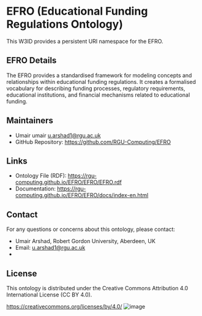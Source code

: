 # EFRO (Educational Funding Regulations Ontology)

This W3ID provides a persistent URI namespace for the EFRO.

## EFRO Details

The EFRO provides a standardised framework for modeling concepts and relationships within educational funding regulations. It creates a formalised vocabulary for describing funding processes, regulatory requirements, educational institutions, and financial mechanisms related to educational funding.

## Maintainers

* Umair umair <u.arshad1@rgu.ac.uk>
* GitHub Repository: https://github.com/RGU-Computing/EFRO

## Links

* Ontology File (RDF): https://rgu-computing.github.io/EFRO/EFRO/EFRO.rdf
* Documentation: https://rgu-computing.github.io/EFRO/EFRO/docs/index-en.html

## Contact

For any questions or concerns about this ontology, please contact:
* Umair Arshad, Robert Gordon University, Aberdeen, UK
* Email: u.arshad1@rgu.ac.uk
* 
## License
This ontology is distributed under the Creative Commons Attribution 4.0 International License (CC BY 4.0).

https://creativecommons.org/licenses/by/4.0/
![image](https://github.com/user-attachments/assets/4843f745-8611-4d78-b08b-a92720d6fbc1)
